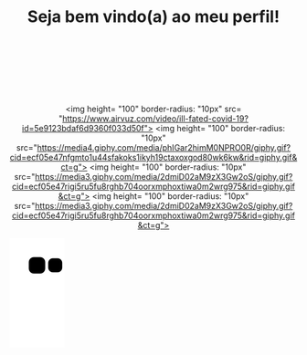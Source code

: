<div align="center">
   <h1> Seja bem vindo(a) ao meu perfil!</h1>
  <img height= "100" border-radius: "10px"src="https://media3.giphy.com/media/2dmiD02aM9zX3Gw2oS/giphy.gif?cid=ecf05e47rigi5ru5fu8rghb704oorxmphoxtiwa0m2wrg975&rid=giphy.gif&ct=g">
  
   <img height= "100" border-radius: "10px" src= "https://www.airvuz.com/video/ill-fated-covid-19?id=5e9123bdaf6d9360f033d50f">
   <img height= "100" border-radius: "10px" src="https://media4.giphy.com/media/phIGar2himM0NPRO0R/giphy.gif?cid=ecf05e47nfgmto1u44sfakoks1ikyh19ctaxoxgod80wk6kw&rid=giphy.gif&ct=g">
   <img height= "100" border-radius: "10px" src="https://media3.giphy.com/media/2dmiD02aM9zX3Gw2oS/giphy.gif?cid=ecf05e47rigi5ru5fu8rghb704oorxmphoxtiwa0m2wrg975&rid=giphy.gif&ct=g">
   <img height= "100" border-radius: "10px" src="https://media3.giphy.com/media/2dmiD02aM9zX3Gw2oS/giphy.gif?cid=ecf05e47rigi5ru5fu8rghb704oorxmphoxtiwa0m2wrg975&rid=giphy.gif&ct=g">
</div>

![snake gif](https://github.com/vitoria2002campos/vitoria2002campos/blob/output/github-contribution-grid-snake.svg)


